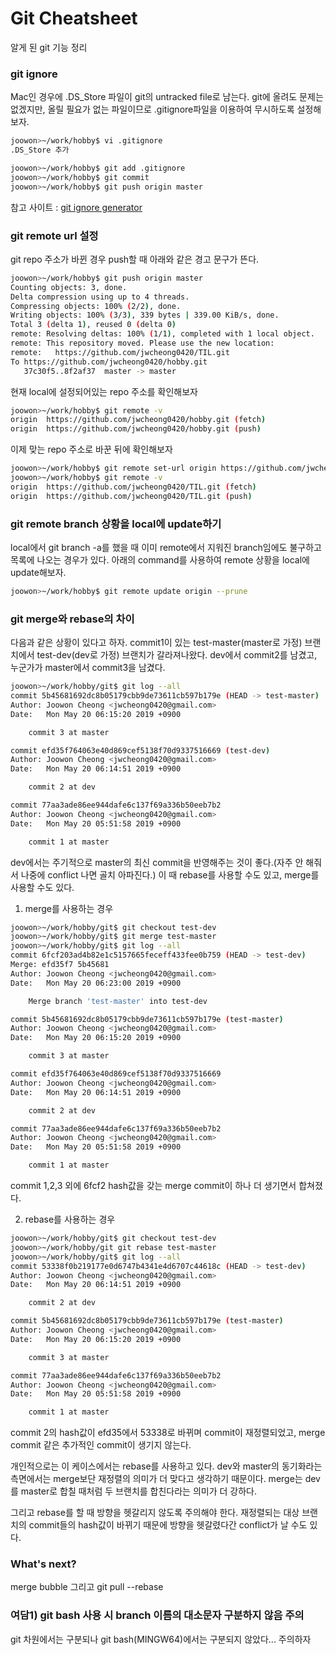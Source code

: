 # Git Cheatsheet

알게 된 git 기능 정리

### git ignore
Mac인 경우에 .DS_Store 파일이 git의 untracked file로 남는다.
git에 올려도 문제는 없겠지만, 올릴 필요가 없는 파일이므로 .gitignore파일을 이용하여 무시하도록 설정해보자.
```bash
joowon>~/work/hobby$ vi .gitignore
.DS_Store 추가

joowon>~/work/hobby$ git add .gitignore
joowon>~/work/hobby$ git commit
joowon>~/work/hobby$ git push origin master
```
참고 사이트 : [git ignore generator](https://www.gitignore.io/)

### git remote url 설정
git repo 주소가 바뀐 경우 push할 때 아래와 같은 경고 문구가 뜬다.
```bash
joowon>~/work/hobby$ git push origin master
Counting objects: 3, done.
Delta compression using up to 4 threads.
Compressing objects: 100% (2/2), done.
Writing objects: 100% (3/3), 339 bytes | 339.00 KiB/s, done.
Total 3 (delta 1), reused 0 (delta 0)
remote: Resolving deltas: 100% (1/1), completed with 1 local object.
remote: This repository moved. Please use the new location:
remote:   https://github.com/jwcheong0420/TIL.git
To https://github.com/jwcheong0420/hobby.git
   37c30f5..8f2af37  master -> master
```
현재 local에 설정되어있는 repo 주소를 확인해보자
```bash
joowon>~/work/hobby$ git remote -v
origin	https://github.com/jwcheong0420/hobby.git (fetch)
origin	https://github.com/jwcheong0420/hobby.git (push)
```
이제 맞는 repo 주소로 바꾼 뒤에 확인해보자
```bash
joowon>~/work/hobby$ git remote set-url origin https://github.com/jwcheong0420/TIL.git
joowon>~/work/hobby$ git remote -v
origin	https://github.com/jwcheong0420/TIL.git (fetch)
origin	https://github.com/jwcheong0420/TIL.git (push)
```

### git remote branch 상황을 local에 update하기
local에서 git branch -a를 했을 때 이미 remote에서 지워진 branch임에도 불구하고 목록에 나오는 경우가 있다.
아래의 command를 사용하여 remote 상황을 local에 update해보자.
```bash
joowon>~/work/hobby$ git remote update origin --prune
```

### git merge와 rebase의 차이
다음과 같은 상황이 있다고 하자.
commit1이 있는 test-master(master로 가정) 브랜치에서 test-dev(dev로 가정) 브랜치가 갈라져나왔다.
dev에서 commit2를 남겼고, 누군가가 master에서 commit3을 남겼다.
```bash
joowon>~/work/hobby/git$ git log --all
commit 5b45681692dc8b05179cbb9de73611cb597b179e (HEAD -> test-master)
Author: Joowon Cheong <jwcheong0420@gmail.com>
Date:   Mon May 20 06:15:20 2019 +0900

    commit 3 at master

commit efd35f764063e40d869cef5138f70d9337516669 (test-dev)
Author: Joowon Cheong <jwcheong0420@gmail.com>
Date:   Mon May 20 06:14:51 2019 +0900

    commit 2 at dev

commit 77aa3ade86ee944dafe6c137f69a336b50eeb7b2
Author: Joowon Cheong <jwcheong0420@gmail.com>
Date:   Mon May 20 05:51:58 2019 +0900

    commit 1 at master

```
dev에서는 주기적으로 master의 최신 commit을 반영해주는 것이 좋다.(자주 안 해줘서 나중에 conflict 나면 골치 아파진다.)
이 때 rebase를 사용할 수도 있고, merge를 사용할 수도 있다.
1. merge를 사용하는 경우
```bash
joowon>~/work/hobby/git$ git checkout test-dev
joowon>~/work/hobby/git$ git merge test-master
joowon>~/work/hobby/git$ git log --all
commit 6fcf203ad4b82e1c5157665feceff433fee0b759 (HEAD -> test-dev)
Merge: efd35f7 5b45681
Author: Joowon Cheong <jwcheong0420@gmail.com>
Date:   Mon May 20 06:23:00 2019 +0900

    Merge branch 'test-master' into test-dev

commit 5b45681692dc8b05179cbb9de73611cb597b179e (test-master)
Author: Joowon Cheong <jwcheong0420@gmail.com>
Date:   Mon May 20 06:15:20 2019 +0900

    commit 3 at master

commit efd35f764063e40d869cef5138f70d9337516669
Author: Joowon Cheong <jwcheong0420@gmail.com>
Date:   Mon May 20 06:14:51 2019 +0900

    commit 2 at dev

commit 77aa3ade86ee944dafe6c137f69a336b50eeb7b2
Author: Joowon Cheong <jwcheong0420@gmail.com>
Date:   Mon May 20 05:51:58 2019 +0900

    commit 1 at master

```
commit 1,2,3 외에 6fcf2 hash값을 갖는 merge commit이 하나 더 생기면서 합쳐졌다.

2. rebase를 사용하는 경우
```bash
joowon>~/work/hobby/git$ git checkout test-dev
joowon>~/work/hobby/git git rebase test-master
joowon>~/work/hobby/git$ git log --all
commit 53338f0b219177e0d6747b4341e4d6707c44618c (HEAD -> test-dev)
Author: Joowon Cheong <jwcheong0420@gmail.com>
Date:   Mon May 20 06:14:51 2019 +0900

    commit 2 at dev

commit 5b45681692dc8b05179cbb9de73611cb597b179e (test-master)
Author: Joowon Cheong <jwcheong0420@gmail.com>
Date:   Mon May 20 06:15:20 2019 +0900

    commit 3 at master

commit 77aa3ade86ee944dafe6c137f69a336b50eeb7b2
Author: Joowon Cheong <jwcheong0420@gmail.com>
Date:   Mon May 20 05:51:58 2019 +0900

    commit 1 at master

```
commit 2의 hash값이 efd35에서 53338로 바뀌며 commit이 재정렬되었고, merge commit 같은 추가적인 commit이 생기지 않는다.

개인적으로는 이 케이스에서는 rebase를 사용하고 있다.
dev와 master의 동기화라는 측면에서는 merge보단 재정렬의 의미가 더 맞다고 생각하기 때문이다.
merge는 dev를 master로 합칠 때처럼 두 브랜치를 합친다라는 의미가 더 강하다.

그리고 rebase를 할 때 방향을 헷갈리지 않도록 주의해야 한다.
재정렬되는 대상 브랜치의 commit들의 hash값이 바뀌기 때문에 방향을 헷갈렸다간 conflict가 날 수도 있다.

### What's next?
merge bubble 그리고 git pull --rebase

### 여담1) git bash 사용 시 branch 이름의 대소문자 구분하지 않음 주의
git 차원에서는 구분되나 git bash(MINGW64)에서는 구분되지 않았다... 주의하자
